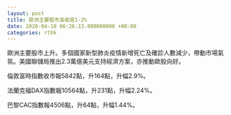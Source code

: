 ```yaml
---
layout: post
title: 歐洲主要股市高收逾1-2%
date: 2020-04-10 06:26:13.000000000 +08:00
categories: rthk
---
```


歐洲主要股市上升。多個國家新型肺炎疫情新增死亡及確診人數減少，帶動市場氣氛。美國聯儲局推出2.3萬億美元支持經濟方案，亦推動歐股向好。

倫敦富時指數收市報5842點，升164點，升幅2.9%。

法蘭克福DAX指數報10564點，升231點，升幅2.24%。

巴黎CAC指數報4506點，升64點，升幅1.44%。
